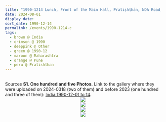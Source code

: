 ```yaml
---
title: "1990-1214 Lunch, Front of the Main Hall, Pratiṣhṭhān, NDA Road, Warje, Pune, Maharashtra, India"
date: 2024-08-01
display_date: 
sort_date: 1990-12-14
permalink: /events/1990-1214-c
tags:
  - brown @ India
  - crimson @ 1990
  - deeppink @ Other
  - green @ 1990-12
  - maroon @ Maharashtra
  - orange @ Pune
  - peru @ Pratishthan
---
```


<br>

<wave-list>
  <list-title color="DarkSeaGreen" width="40">Sources</list-title>
  <list-item color="BlanchedAlmond"  width="280"><b>S1. One hundred and five Photos.</b> Link to the gallery where they were uploaded on 2024-0318 (two of them) and before 2023 (one hundred and three of them): <a href="https://eternalmoments.smugmug.com/Countries/India/1990-12-01-to-14/">India 1990-12-01 to 14</a>.</list-item>
</wave-list>

<div style="text-align: center"><img src="https://pub-bcc3cbe9b1e94ba1ac28915f7a3900fa.r2.dev/1990-1214-b_Lunch_Front_of_the_Main_Hall_Pratishthan_NDA_Road_Warje_Pune_Maharashtra_India_04_(from_tif)_(Anna_Mancini_Collection).jpg" /></div>

<div style="text-align: center"><img src="https://pub-bcc3cbe9b1e94ba1ac28915f7a3900fa.r2.dev/1990-1214-b_Lunch_Front_of_the_Main_Hall_Pratishthan_NDA_Road_Warje_Pune_Maharashtra_India_05_Version_2_(Photo_credit_Colin_Heinsen).png" /></div>

<div style="text-align: center"><img src="https://pub-bcc3cbe9b1e94ba1ac28915f7a3900fa.r2.dev/1990-1214-b_Lunch_Front_of_the_Main_Hall_Pratishthan_NDA_Road_Warje_Pune_Maharashtra_India_14_(Photo_credit_Colin_Heinsen).jpg" /></div>

<div style="text-align: center"><img src="https://pub-bcc3cbe9b1e94ba1ac28915f7a3900fa.r2.dev/1990-1214-b_Lunch_Front_of_the_Main_Hall_Pratishthan_NDA_Road_Warje_Pune_Maharashtra_India_18_(Photo_credit_Colin_Heinsen).png" /></div>